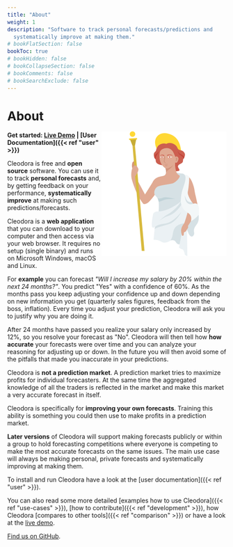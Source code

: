 ```yaml
---
title: "About"
weight: 1
description: "Software to track personal forecasts/predictions and
  systematically improve at making them."
# bookFlatSection: false
bookToc: true
# bookHidden: false
# bookCollapseSection: false
# bookComments: false
# bookSearchExclude: false
---
```


# About

<img align="right" src="/logo_full.png">

**Get started: [Live Demo](https://demo.cleodora.org) | [User Documentation]({{< ref "user" >}})**

Cleodora is free and **open source** software. You can use it to track
**personal forecasts** and, by getting feedback on your performance,
**systematically improve** at making such predictions/forecasts.

Cleodora is a **web application** that you can download to your computer and
then access via your web browser. It requires no setup (single binary) and
runs on Microsoft Windows, macOS and Linux.

For **example** you can forecast _"Will I increase my salary by 20% within the
next 24 months?"_. You predict "Yes" with a confidence of 60%. As the months
pass you keep adjusting your confidence up and down depending on new
information you get (quarterly sales figures, feedback from the boss,
inflation). Every time you adjust your prediction, Cleodora will ask you to
justify why you are doing it.

After 24 months have passed you realize your salary only increased by 12%, so
you resolve your forecast as "No". Cleodora will then tell how **how accurate**
your forecasts were over time and you can analyze your reasoning for adjusting
up or down. In the future you will then avoid some of the pitfalls that made
you inaccurate in your predictions.

Cleodora is **not a prediction market**. A prediction market tries to maximize
profits for individual forecasters. At the same time the aggregated knowledge
of all the traders is reflected in the market and make this market a very
accurate forecast in itself.

Cleodora is specifically for **improving your own forecasts**. Training this
ability is something you could then use to make profits in a prediction market.

**Later versions** of Cleodora will support making forecasts publicly or within
a group to hold forecasting competitions where everyone is competing to make
the most accurate forecasts on the same issues. The main use case will always
be making personal, private forecasts and systematically improving at making
them.

To install and run Cleodora have a look at the
[user documentation]({{< ref "user" >}}).

You can also read some more detailed [examples how to use Cleodora]({{< ref "use-cases" >}}),
[how to contribute]({{< ref "development" >}}), how Cleodora [compares to other
tools]({{< ref "comparison" >}}) or have a look at the [live
demo](https://demo.cleodora.org).

[Find us on GitHub](https://github.com/cleodora-forecasting/cleodora).
